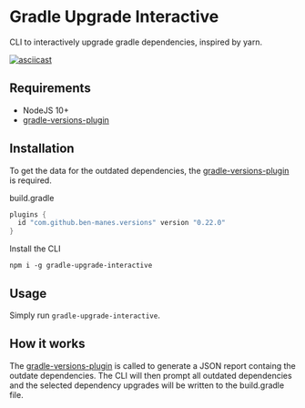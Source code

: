 # Gradle Upgrade Interactive

CLI to interactively upgrade gradle dependencies, inspired by yarn.

[![asciicast](https://asciinema.org/a/MSr9LppJKjb2gyCW0ozsdFWdb.svg)](https://asciinema.org/a/MSr9LppJKjb2gyCW0ozsdFWdb)

## Requirements

- NodeJS 10+
- [gradle-versions-plugin](https://github.com/ben-manes/gradle-versions-plugin)

## Installation

To get the data for the outdated dependencies, the [gradle-versions-plugin](https://github.com/ben-manes/gradle-versions-plugin) is required.

build.gradle

```groovy
plugins {
  id "com.github.ben-manes.versions" version "0.22.0"
}
```

Install the CLI

```
npm i -g gradle-upgrade-interactive
```

## Usage

Simply run `gradle-upgrade-interactive`.

## How it works

The [gradle-versions-plugin](https://github.com/ben-manes/gradle-versions-plugin) is called to generate a JSON report containg the outdate dependencies.
The CLI will then prompt all outdated dependencies and the selected dependency upgrades will be written to the build.gradle file.
